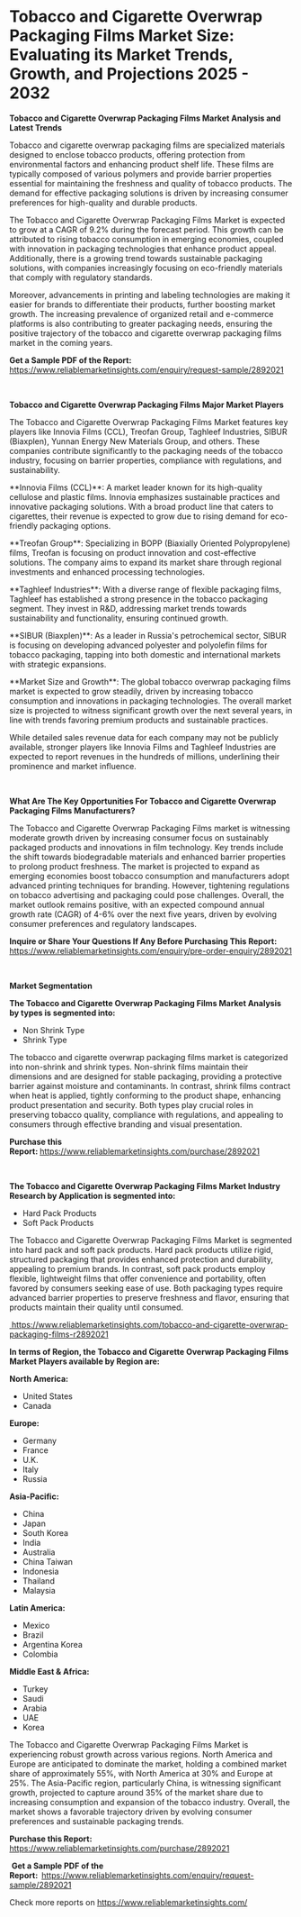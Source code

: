 <p><h1>Tobacco and Cigarette Overwrap Packaging Films Market Size: Evaluating its Market Trends, Growth, and Projections 2025 - 2032</h1></p><p><strong>Tobacco and Cigarette Overwrap Packaging Films Market Analysis and Latest Trends</strong></p>
<p><p>Tobacco and cigarette overwrap packaging films are specialized materials designed to enclose tobacco products, offering protection from environmental factors and enhancing product shelf life. These films are typically composed of various polymers and provide barrier properties essential for maintaining the freshness and quality of tobacco products. The demand for effective packaging solutions is driven by increasing consumer preferences for high-quality and durable products.</p><p>The Tobacco and Cigarette Overwrap Packaging Films Market is expected to grow at a CAGR of 9.2% during the forecast period. This growth can be attributed to rising tobacco consumption in emerging economies, coupled with innovation in packaging technologies that enhance product appeal. Additionally, there is a growing trend towards sustainable packaging solutions, with companies increasingly focusing on eco-friendly materials that comply with regulatory standards.</p><p>Moreover, advancements in printing and labeling technologies are making it easier for brands to differentiate their products, further boosting market growth. The increasing prevalence of organized retail and e-commerce platforms is also contributing to greater packaging needs, ensuring the positive trajectory of the tobacco and cigarette overwrap packaging films market in the coming years.</p></p>
<p><strong>Get a Sample PDF of the Report:&nbsp;</strong> <a href="https://www.reliablemarketinsights.com/enquiry/request-sample/2892021?utm_campaign=3014&utm_medium=2&utm_source=Github&utm_content=ia&utm_term=15032025&utm_id=tobacco-and-cigarette-overwrap-packaging-films">https://www.reliablemarketinsights.com/enquiry/request-sample/2892021</a></p>
<p>&nbsp;</p>
<p><strong>Tobacco and Cigarette Overwrap Packaging Films Major Market Players</strong></p>
<p><p>The Tobacco and Cigarette Overwrap Packaging Films Market features key players like Innovia Films (CCL), Treofan Group, Taghleef Industries, SIBUR (Biaxplen), Yunnan Energy New Materials Group, and others. These companies contribute significantly to the packaging needs of the tobacco industry, focusing on barrier properties, compliance with regulations, and sustainability.</p><p>**Innovia Films (CCL)**: A market leader known for its high-quality cellulose and plastic films. Innovia emphasizes sustainable practices and innovative packaging solutions. With a broad product line that caters to cigarettes, their revenue is expected to grow due to rising demand for eco-friendly packaging options.</p><p>**Treofan Group**: Specializing in BOPP (Biaxially Oriented Polypropylene) films, Treofan is focusing on product innovation and cost-effective solutions. The company aims to expand its market share through regional investments and enhanced processing technologies. </p><p>**Taghleef Industries**: With a diverse range of flexible packaging films, Taghleef has established a strong presence in the tobacco packaging segment. They invest in R&D, addressing market trends towards sustainability and functionality, ensuring continued growth.</p><p>**SIBUR (Biaxplen)**: As a leader in Russia's petrochemical sector, SIBUR is focusing on developing advanced polyester and polyolefin films for tobacco packaging, tapping into both domestic and international markets with strategic expansions.</p><p>**Market Size and Growth**: The global tobacco overwrap packaging films market is expected to grow steadily, driven by increasing tobacco consumption and innovations in packaging technologies. The overall market size is projected to witness significant growth over the next several years, in line with trends favoring premium products and sustainable practices.</p><p>While detailed sales revenue data for each company may not be publicly available, stronger players like Innovia Films and Taghleef Industries are expected to report revenues in the hundreds of millions, underlining their prominence and market influence.</p></p>
<p>&nbsp;</p>
<p><strong>What Are The Key Opportunities For Tobacco and Cigarette Overwrap Packaging Films Manufacturers?</strong></p>
<p><p>The Tobacco and Cigarette Overwrap Packaging Films market is witnessing moderate growth driven by increasing consumer focus on sustainably packaged products and innovations in film technology. Key trends include the shift towards biodegradable materials and enhanced barrier properties to prolong product freshness. The market is projected to expand as emerging economies boost tobacco consumption and manufacturers adopt advanced printing techniques for branding. However, tightening regulations on tobacco advertising and packaging could pose challenges. Overall, the market outlook remains positive, with an expected compound annual growth rate (CAGR) of 4-6% over the next five years, driven by evolving consumer preferences and regulatory landscapes.</p></p>
<p><strong>Inquire or Share Your Questions If Any Before Purchasing This Report:</strong> <a href="https://www.reliablemarketinsights.com/enquiry/pre-order-enquiry/2892021?utm_campaign=3014&utm_medium=2&utm_source=Github&utm_content=ia&utm_term=15032025&utm_id=tobacco-and-cigarette-overwrap-packaging-films">https://www.reliablemarketinsights.com/enquiry/pre-order-enquiry/2892021</a></p>
<p>&nbsp;</p>
<p><strong>Market Segmentation</strong></p>
<p><strong>The Tobacco and Cigarette Overwrap Packaging Films Market Analysis by types is segmented into:</strong></p>
<p><ul><li>Non Shrink Type</li><li>Shrink Type</li></ul></p>
<p><p>The tobacco and cigarette overwrap packaging films market is categorized into non-shrink and shrink types. Non-shrink films maintain their dimensions and are designed for stable packaging, providing a protective barrier against moisture and contaminants. In contrast, shrink films contract when heat is applied, tightly conforming to the product shape, enhancing product presentation and security. Both types play crucial roles in preserving tobacco quality, compliance with regulations, and appealing to consumers through effective branding and visual presentation.</p></p>
<p><strong>Purchase this Report:&nbsp;</strong><a href="https://www.reliablemarketinsights.com/purchase/2892021?utm_campaign=3014&utm_medium=2&utm_source=Github&utm_content=ia&utm_term=15032025&utm_id=tobacco-and-cigarette-overwrap-packaging-films">https://www.reliablemarketinsights.com/purchase/2892021</a></p>
<p>&nbsp;</p>
<p><strong>The Tobacco and Cigarette Overwrap Packaging Films Market Industry Research by Application is segmented into:</strong></p>
<p><ul><li>Hard Pack Products</li><li>Soft Pack Products</li></ul></p>
<p><p>The Tobacco and Cigarette Overwrap Packaging Films Market is segmented into hard pack and soft pack products. Hard pack products utilize rigid, structured packaging that provides enhanced protection and durability, appealing to premium brands. In contrast, soft pack products employ flexible, lightweight films that offer convenience and portability, often favored by consumers seeking ease of use. Both packaging types require advanced barrier properties to preserve freshness and flavor, ensuring that products maintain their quality until consumed.</p></p>
<p><a href="https://www.reliablemarketinsights.com/tobacco-and-cigarette-overwrap-packaging-films-r2892021?utm_campaign=3014&utm_medium=2&utm_source=Github&utm_content=ia&utm_term=15032025&utm_id=tobacco-and-cigarette-overwrap-packaging-films">&nbsp;https://www.reliablemarketinsights.com/tobacco-and-cigarette-overwrap-packaging-films-r2892021</a></p>
<p><strong>In terms of Region, the Tobacco and Cigarette Overwrap Packaging Films Market Players available by Region are:</strong></p>
<p>
    <p> <strong> North America: </strong>
        <ul>
            <li>United States</li>
            <li>Canada</li>
        </ul>
        </p> 
    <p> <strong> Europe: </strong>
        <ul>
            <li>Germany</li>
            <li>France</li>
            <li>U.K.</li>
            <li>Italy</li>
            <li>Russia</li>
        </ul>
        </p> 
    <p> <strong> Asia-Pacific: </strong>
        <ul>
            <li>China</li>
            <li>Japan</li>
            <li>South Korea</li>
            <li>India</li>
            <li>Australia</li>
            <li>China Taiwan</li>
            <li>Indonesia</li>
            <li>Thailand</li>
            <li>Malaysia</li>
        </ul>
        </p> 
    <p> <strong> Latin America: </strong>
        <ul>
            <li>Mexico</li>
            <li>Brazil</li>
            <li>Argentina Korea</li>
            <li>Colombia</li>
        </ul>
        </p> 
    <p> <strong> Middle East & Africa: </strong>
        <ul>
            <li>Turkey</li>
            <li>Saudi</li>
            <li>Arabia</li>
            <li>UAE</li>
            <li>Korea</li>
        </ul>
    </p>
    </p>
<p><p>The Tobacco and Cigarette Overwrap Packaging Films Market is experiencing robust growth across various regions. North America and Europe are anticipated to dominate the market, holding a combined market share of approximately 55%, with North America at 30% and Europe at 25%. The Asia-Pacific region, particularly China, is witnessing significant growth, projected to capture around 35% of the market share due to increasing consumption and expansion of the tobacco industry. Overall, the market shows a favorable trajectory driven by evolving consumer preferences and sustainable packaging trends.</p></p>
<p><strong>Purchase this Report: </strong><a href="https://www.reliablemarketinsights.com/purchase/2892021?utm_campaign=3014&utm_medium=2&utm_source=Github&utm_content=ia&utm_term=15032025&utm_id=tobacco-and-cigarette-overwrap-packaging-films">https://www.reliablemarketinsights.com/purchase/2892021</a></p>
<p>&nbsp;<strong>Get a Sample PDF of the Report:&nbsp;&nbsp;</strong><a href="https://www.reliablemarketinsights.com/enquiry/request-sample/2892021?utm_campaign=3014&utm_medium=2&utm_source=Github&utm_content=ia&utm_term=15032025&utm_id=tobacco-and-cigarette-overwrap-packaging-films">https://www.reliablemarketinsights.com/enquiry/request-sample/2892021</a></p>
<p><strong></strong></p>
<p>Check more reports on <a href="https://www.reliablemarketinsights.com/?utm_campaign=3014&utm_medium=2&utm_source=Github&utm_content=ia&utm_term=15032025&utm_id=tobacco-and-cigarette-overwrap-packaging-films">https://www.reliablemarketinsights.com/</a></p>